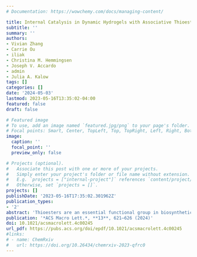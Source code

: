 ```yaml
---
# Documentation: https://wowchemy.com/docs/managing-content/

title: Internal Catalysis in Dynamic Hydrogels with Associative Thioester Cross-links
subtitle: ''
summary: ''
authors:
- Vivian Zhang
- Carrie Ou
- iliak
- Christina M. Hemmingsen
- Joseph V. Accardo
- admin
- Julia A. Kalow
tags: []
categories: []
date: '2024-05-03'
lastmod: 2023-05-16T13:35:02-04:00
featured: false
draft: false

# Featured image
# To use, add an image named `featured.jpg/png` to your page's folder.
# Focal points: Smart, Center, TopLeft, Top, TopRight, Left, Right, BottomLeft, Bottom, BottomRight.
image:
  caption: ''
  focal_point: ''
  preview_only: false

# Projects (optional).
#   Associate this post with one or more of your projects.
#   Simply enter your project's folder or file name without extension.
#   E.g. `projects = ["internal-project"]` references `content/project/deep-learning/index.md`.
#   Otherwise, set `projects = []`.
projects: []
publishDate: '2023-05-16T17:35:02.301962Z'
publication_types:
- '2'
abstract: 'Thioesters are an essential functional group in biosynthetic pathways, which has motivated their development as reactive handles in probes and peptide assembly. Thioester exchange is typically accelerated by catalysts or elevated pH. Here, we report the use of bifunctional aromatic thioesters as dynamic covalent cross-links in hydrogels, demonstrating that at physiologic pH in aqueous conditions, transthioesterification facilitates stress relaxation on the time scale of hundreds of seconds. We show that intramolecular hydrogen bonding is responsible for accelerated exchange, evident in both molecular kinetics and macromolecular stress relaxation. Drawing from concepts in the vitrimer literature, this system exemplifies how dynamic cross-links that exchange through an associative mechanism enable tunable stress relaxation without altering stiffness.'
publication: '*ACS Macro Lett.*, **13**, 621–626 (2024)'
doi: 10.1021/acsmacrolett.4c00245
url_pdf: https://pubs.acs.org/doi/epdf/10.1021/acsmacrolett.4c00245
#links:
# - name: ChemRxiv
#   url: https://doi.org/10.26434/chemrxiv-2023-qfrc0
---
```

